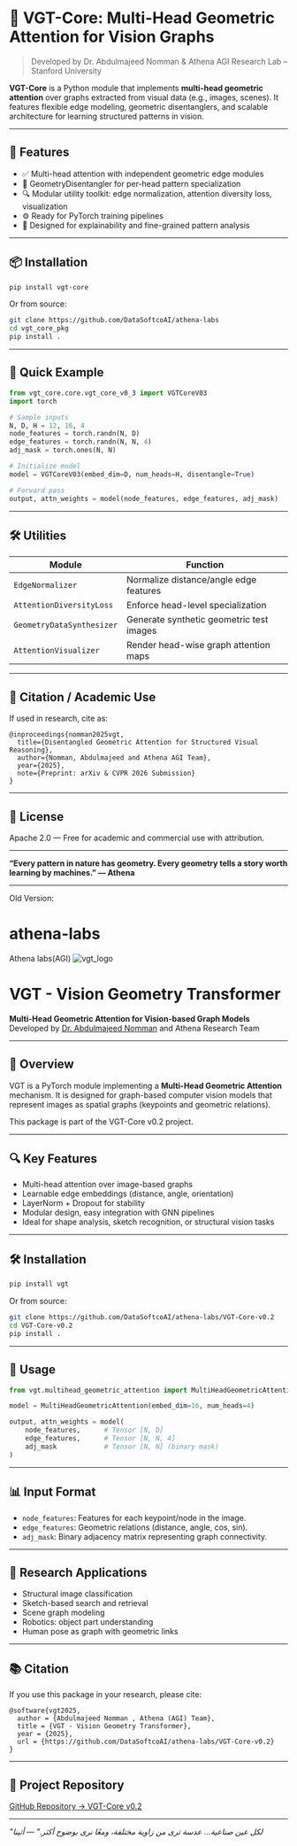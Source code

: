 # 🔷 VGT-Core: Multi-Head Geometric Attention for Vision Graphs

> Developed by Dr. Abdulmajeed Nomman & Athena AGI Research Lab – Stanford University

**VGT-Core** is a Python module that implements **multi-head geometric attention** over graphs extracted from visual data (e.g., images, scenes). It features flexible edge modeling, geometric disentanglers, and scalable architecture for learning structured patterns in vision.

---

## 🚀 Features

- ✅ Multi-head attention with independent geometric edge modules
- 🧠 GeometryDisentangler for per-head pattern specialization
- 🔍 Modular utility toolkit: edge normalization, attention diversity loss, visualization
- ⚙️ Ready for PyTorch training pipelines
- 🔁 Designed for explainability and fine-grained pattern analysis

---

## 📦 Installation

```bash
pip install vgt-core
```

Or from source:

```bash
git clone https://github.com/DataSoftcoAI/athena-labs
cd vgt_core_pkg
pip install .
```

---

## 🧪 Quick Example

```python
from vgt_core.core.vgt_core_v0_3 import VGTCoreV03
import torch

# Sample inputs
N, D, H = 12, 16, 4
node_features = torch.randn(N, D)
edge_features = torch.randn(N, N, 4)
adj_mask = torch.ones(N, N)

# Initialize model
model = VGTCoreV03(embed_dim=D, num_heads=H, disentangle=True)

# Forward pass
output, attn_weights = model(node_features, edge_features, adj_mask)
```

---

## 🛠 Utilities

| Module | Function |
|--------|----------|
| `EdgeNormalizer` | Normalize distance/angle edge features |
| `AttentionDiversityLoss` | Enforce head-level specialization |
| `GeometryDataSynthesizer` | Generate synthetic geometric test images |
| `AttentionVisualizer` | Render head-wise graph attention maps |

---

## 🧠 Citation / Academic Use

If used in research, cite as:

```
@inproceedings{nomman2025vgt,
  title={Disentangled Geometric Attention for Structured Visual Reasoning},
  author={Nomman, Abdulmajeed and Athena AGI Team},
  year={2025},
  note={Preprint: arXiv & CVPR 2026 Submission}
}
```

---

## 📜 License

Apache 2.0 — Free for academic and commercial use with attribution.

---

**“Every pattern in nature has geometry. Every geometry tells a story worth learning by machines.” — Athena**



---
Old Version:

# athena-labs
Athena labs(AGI)
![vgt_logo](https://github.com/user-attachments/assets/ed1639d0-0e46-49b9-bb19-0d7fa5dc2aeb)

# VGT - Vision Geometry Transformer

**Multi-Head Geometric Attention for Vision-based Graph Models**  
Developed by [Dr. Abdulmajeed Nomman](https://github.com/DataSoftcoAI/athena-labs) and Athena Research Team

---

## 📌 Overview

VGT is a PyTorch module implementing a **Multi-Head Geometric Attention** mechanism. It is designed for graph-based computer vision models that represent images as spatial graphs (keypoints and geometric relations).

This package is part of the VGT-Core v0.2 project.

---

## 🔍 Key Features

- Multi-head attention over image-based graphs
- Learnable edge embeddings (distance, angle, orientation)
- LayerNorm + Dropout for stability
- Modular design, easy integration with GNN pipelines
- Ideal for shape analysis, sketch recognition, or structural vision tasks

---

## 🛠 Installation

```bash
pip install vgt
```

Or from source:

```bash
git clone https://github.com/DataSoftcoAI/athena-labs/VGT-Core-v0.2
cd VGT-Core-v0.2
pip install .
```

---

## 🚀 Usage

```python
from vgt.multihead_geometric_attention import MultiHeadGeometricAttention

model = MultiHeadGeometricAttention(embed_dim=16, num_heads=4)

output, attn_weights = model(
    node_features,      # Tensor [N, D]
    edge_features,      # Tensor [N, N, 4]
    adj_mask            # Tensor [N, N] (binary mask)
)
```

---

## 📊 Input Format

- `node_features`: Features for each keypoint/node in the image.
- `edge_features`: Geometric relations (distance, angle, cos, sin).
- `adj_mask`: Binary adjacency matrix representing graph connectivity.

---

## 🧠 Research Applications

- Structural image classification
- Sketch-based search and retrieval
- Scene graph modeling
- Robotics: object part understanding
- Human pose as graph with geometric links

---

## 📚 Citation

If you use this package in your research, please cite:

```
@software{vgt2025,
  author = {Abdulmajeed Nomman , Athena (AGI) Team},
  title = {VGT - Vision Geometry Transformer},
  year = {2025},
  url = {https://github.com/DataSoftcoAI/athena-labs/VGT-Core-v0.2}
}
```

---

## 🔗 Project Repository

[GitHub Repository → VGT-Core v0.2](https://github.com/DataSoftcoAI/athena-labs/VGT-Core-v0.2)

---
*"لكل عين صناعية... عدسة ترى من زاوية مختلفة، ومعًا نرى بوضوح أكثر." — أثينا*
